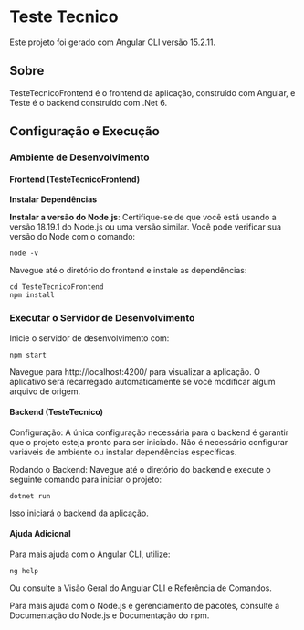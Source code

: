 # Teste Tecnico

Este projeto foi gerado com Angular CLI versão 15.2.11.

## Sobre

TesteTecnicoFrontend é o frontend da aplicação, construído com Angular, e Teste é o backend construído com .Net 6.

## Configuração e Execução

### Ambiente de Desenvolvimento

#### Frontend (TesteTecnicoFrontend)

**Instalar Dependências**

   **Instalar a versão do Node.js**: Certifique-se de que você está usando a versão 18.19.1 do Node.js ou uma versão similar. Você pode verificar sua versão do Node com o comando:
   
    node -v

Navegue até o diretório do frontend e instale as dependências:

    cd TesteTecnicoFrontend
    npm install

### Executar o Servidor de Desenvolvimento

Inicie o servidor de desenvolvimento com:

    npm start

Navegue para http://localhost:4200/ para visualizar a aplicação. O aplicativo será recarregado automaticamente se você modificar algum arquivo de origem.

#### Backend (TesteTecnico)

Configuração: A única configuração necessária para o backend é garantir que o projeto esteja pronto para ser iniciado. Não é necessário configurar variáveis de ambiente ou instalar dependências específicas.

Rodando o Backend: Navegue até o diretório do backend e execute o seguinte comando para iniciar o projeto:

    dotnet run

Isso iniciará o backend da aplicação.

#### Ajuda Adicional

Para mais ajuda com o Angular CLI, utilize:

    ng help

Ou consulte a Visão Geral do Angular CLI e Referência de Comandos.

Para mais ajuda com o Node.js e gerenciamento de pacotes, consulte a Documentação do Node.js e Documentação do npm.
